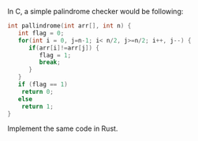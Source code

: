 In C, a simple palindrome checker would be following:

```c
int pallindrome(int arr[], int n) {
   int flag = 0;
   for(int i = 0, j=n-1; i< n/2, j>=n/2; i++, j--) {
      if(arr[i]!=arr[j]) {
         flag = 1;
         break;
      }
   }
   if (flag == 1)
   	return 0;
   else
   	return 1;
}
```

Implement the same code in Rust.